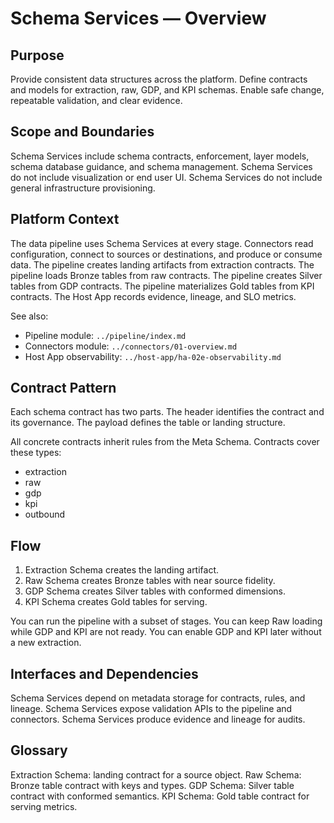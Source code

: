 # Schema Services — Overview

## Purpose
Provide consistent data structures across the platform.
Define contracts and models for extraction, raw, GDP, and KPI schemas.
Enable safe change, repeatable validation, and clear evidence.

## Scope and Boundaries
Schema Services include schema contracts, enforcement, layer models, schema database guidance, and schema management.
Schema Services do not include visualization or end user UI.
Schema Services do not include general infrastructure provisioning.

## Platform Context
The data pipeline uses Schema Services at every stage.
Connectors read configuration, connect to sources or destinations, and produce or consume data.
The pipeline creates landing artifacts from extraction contracts.
The pipeline loads Bronze tables from raw contracts.
The pipeline creates Silver tables from GDP contracts.
The pipeline materializes Gold tables from KPI contracts.
The Host App records evidence, lineage, and SLO metrics.

See also:
- Pipeline module: `../pipeline/index.md`
- Connectors module: `../connectors/01-overview.md`
- Host App observability: `../host-app/ha-02e-observability.md`

## Contract Pattern
Each schema contract has two parts.
The header identifies the contract and its governance.
The payload defines the table or landing structure.

All concrete contracts inherit rules from the Meta Schema.
Contracts cover these types:
- extraction
- raw
- gdp
- kpi
- outbound

## Flow
1. Extraction Schema creates the landing artifact.
2. Raw Schema creates Bronze tables with near source fidelity.
3. GDP Schema creates Silver tables with conformed dimensions.
4. KPI Schema creates Gold tables for serving.

You can run the pipeline with a subset of stages.
You can keep Raw loading while GDP and KPI are not ready.
You can enable GDP and KPI later without a new extraction.

## Interfaces and Dependencies
Schema Services depend on metadata storage for contracts, rules, and lineage.
Schema Services expose validation APIs to the pipeline and connectors.
Schema Services produce evidence and lineage for audits.

## Glossary
Extraction Schema: landing contract for a source object.
Raw Schema: Bronze table contract with keys and types.
GDP Schema: Silver table contract with conformed semantics.
KPI Schema: Gold table contract for serving metrics.
